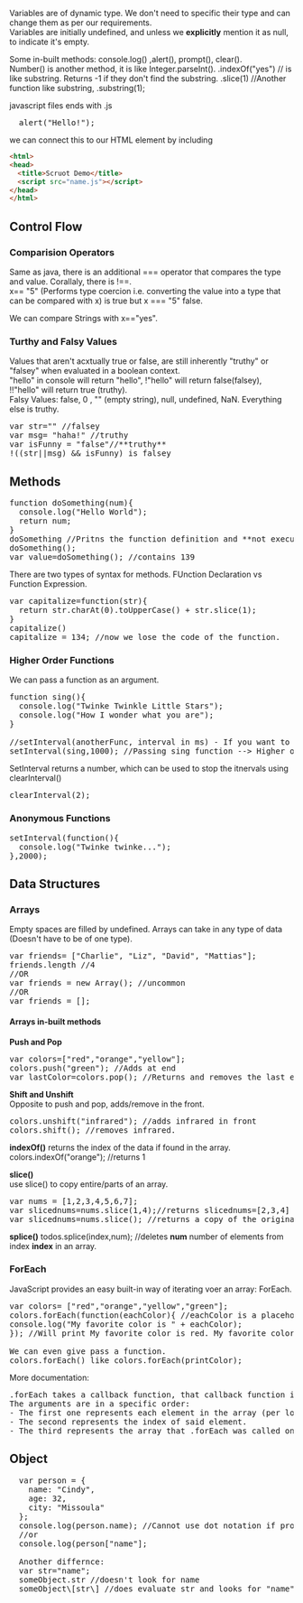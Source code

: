 Variables are of dynamic type. We don't need to specific their type and can change them as per our requirements.    
Variables are initially undefined, and unless we **explicitly** mention it as null, to indicate it's empty.  

Some in-built methods: console.log() ,alert(), prompt(), clear().  
Number() is another method, it is like Integer.parseInt().
<string>.indexOf("yes") // is like substring. Returns -1 if they don't find the substring.
  <string>.slice(1) //Another function like substring, <string>.substring(1);


javascript files ends with .js
<pre>
  alert("Hello!");
</pre>
we can connect this to our HTML element by including
```html
<html>
<head>
  <title>Scruot Demo</title>
  <script src="name.js"></script>
</head>
</html>
```

## Control Flow

### Comparision Operators
Same as java, there is an additional === operator that compares the type and value. Corallaly, there is !==.  
x== "5" (Performs type coercion i.e. converting the value into a type that can be compared with x) is true but x === "5" false.  

We can compare Strings with x=="yes".  

### Turthy and Falsy Values
Values that aren't acxtually true or false, are still inherently "truthy" or "falsey" when evaluated in a boolean context.  
"hello" in console will return "hello", !"hello" will return false(falsey), !!"hello" will return true (truthy).  
Falsy Values: false, 0 , "" (empty string), null, undefined, NaN. 
Everything else is truthy.  

<pre>
var str="" //falsey
var msg= "haha!" //truthy
var isFunny = "false"//**truthy**
!((str||msg) && isFunny) is falsey
</pre>


## Methods
<pre>
function doSomething(num){
  console.log("Hello World");
  return num;
}
doSomething //Pritns the function definition and **not executes** it.
doSomething();
var value=doSomething(); //contains 139
</pre>

There are two types of syntax for methods. FUnction Declaration vs Function Expression.
<pre>
var capitalize=function(str){
  return str.charAt(0).toUpperCase() + str.slice(1);
}
capitalize()
capitalize = 134; //now we lose the code of the function.
</pre>

### Higher Order Functions
We can pass a function as an argument.  
<pre>
function sing(){
  console.log("Twinke Twinkle Little Stars");
  console.log("How I wonder what you are");
}

//setInterval(anotherFunc, interval in ms) - If you want to call the function every interval
setInterval(sing,1000); //Passing sing function --> Higher order function
</pre>
SetInterval returns a number, which can be used to stop the itnervals using clearInterval(<setInterval return num>)  
<pre>
clearInterval(2);
</pre>

### Anonymous Functions
<pre>
setInterval(function(){
  console.log("Twinke twinke...");
},2000);
</pre>

## Data Structures
### Arrays
Empty spaces are filled by undefined. Arrays can take in any type of data (Doesn't have to be of one type).  
<pre>
var friends= ["Charlie", "Liz", "David", "Mattias"];
friends.length //4
//OR
var friends = new Array(); //uncommon
//OR
var friends = [];
</pre>

#### Arrays in-built methods
**Push and Pop**  
<pre>
var colors=["red","orange","yellow"];
colors.push("green"); //Adds at end
var lastColor=colors.pop(); //Returns and removes the last element
</pre>

**Shift and Unshift**  
Opposite to push and pop, adds/remove in the front.
<pre>
colors.unshift("infrared"); //adds infrared in front
colors.shift(); //removes infrared.
</pre>

**indexOf()**
returns the index of the data if found in the array.  
colors.indexOf("orange"); //returns 1  

**slice()**  
use slice() to copy entire/parts of an array.
<pre>
var nums = [1,2,3,4,5,6,7];
var slicednums=nums.slice(1,4);//returns slicednums=[2,3,4]
var slicednums=nums.slice(); //returns a copy of the original array.
</pre>

**splice()**
todos.splice(index,num); //deletes **num** number of elements from index **index** in an array.   

### ForEach
JavaScript provides an easy built-in way of iterating voer an array: ForEach.
<pre>
var colors= ["red","orange","yellow","green"];
colors.forEach(function(eachColor){ //eachColor is a placeholder name to refer to all the objects inside the array.
console.log("My favorite color is " + eachColor);
}); //Will print My favorite color is red. My favorite color is orange......

We can even give pass a function.
colors.forEach(<function name>) like colors.forEach(printColor);
</pre>

More documentation:  
<pre>
.forEach takes a callback function, that callback function is expected to have at least 1, but up to 3, arguments. This is how .forEach was designed.
The arguments are in a specific order:
- The first one represents each element in the array (per loop iteration) that .forEach was called on.
- The second represents the index of said element.
- The third represents the array that .forEach was called on (it will be the same for every iteration of the loop).
</pre>


## Object
<pre>
  var person = {
    name: "Cindy",
    age: 32,
    city: "Missoula"
  };
  console.log(person.name); //Cannot use dot notation if property starts with a number/has space
  //or
  console.log(person["name"];
  
  Another differnce:
  var str="name";
  someObject.str //doesn't look for name
  someObject\[str\] //does evaluate str and looks for "name"
</pre>
